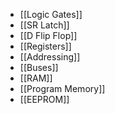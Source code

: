 - [[Logic Gates]]
- [[SR Latch]]
- [[D Flip Flop]]
- [[Registers]]
- [[Addressing]]
- [[Buses]]
- [[RAM]]
- [[Program Memory]]
 - [[EEPROM]]